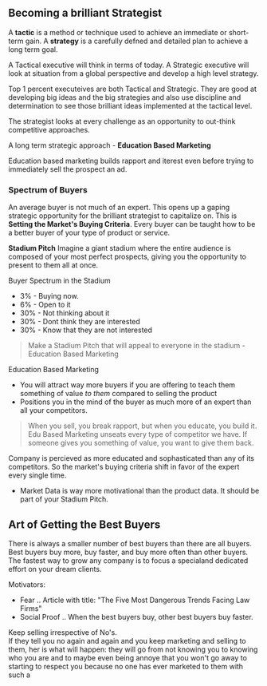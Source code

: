 ## Becoming a brilliant Strategist 

A **tactic** is a method or technique used to achieve an immediate or short-term gain.
A **strategy** is a carefully defned and detailed plan to achieve a long term goal. 

A Tactical executive will think in terms of today. 
A Strategic executive will look at situation from a global perspective and develop a high level strategy. 

Top 1 percent executeives are both Tactical and Strategic. They are good at developing big ideas and the big strategies and also use discipline and determination to see those brilliant ideas implemented at the tactical level. 

The strategist looks at every challenge as an opportunity to out-think competitive approaches. 

A long term strategic approach - **Education Based Marketing**

Education based marketing builds rapport and iterest even before trying to immediately sell the prospect an ad. 


### Spectrum of Buyers 
An average buyer is not much of an expert. This opens up a gaping strategic opportunity for the brilliant strategist to capitalize on. This is **Setting the Market's Buying Criteria**. Every buyer can be taught how to be a better buyer of your type of product or service. 


**Stadium Pitch** Imagine a giant stadium where the entire audience is composed of your most perfect prospects, giving you the opportunity to present to them all at once. 

Buyer Spectrum in the Stadium 
* 3%  - Buying now.
* 6%  - Open to it
* 30% - Not thinking about it 
* 30% - Dont think they are interested
* 30% - Know that they are not interested 

> Make a Stadium Pitch that will appeal to everyone in the stadium - Education Based Marketing

Education Based Marketing
- You will attract way more buyers if you are offering to teach them something of value *to them* compared to selling the product
- Positions you in the mind of the buyer as much more of an expert than all your competitors.  

> When you sell, you break rapport, but when you educate, you build it. 
> Edu Based Marketing unseats every type of competitor we have.
> If someone gives you something of value, you want to give them back.

Company is percieved as more educated and sophasticated than any of its competitors. So the market's buying criteria shift in favor of the expert every single time. 

- Market Data is way more motivational than the product data. It should be part of your Stadium Pitch.


## Art of Getting the Best Buyers 

There is always a smaller number of best buyers than there are all buyers. Best buyers buy more, buy faster, and buy more often than other buyers. The fastest way to grow any company is to focus a specialand dedicated effort on your dream clients. 

Motivators: 
- Fear .. Article with title: "The Five Most Dangerous Trends Facing Law Firms"
- Social Proof .. When the best buyers buy, other best buyers buy faster.

Keep selling irrespective of No's.  
If they tell you no again and again and you keep marketing and selling to them, her is what will happen: they will go from not knowing you to knowing who you are and to maybe even being annoye that you won't go away to starting to respect you because no one has ever marketed to them with such a 

